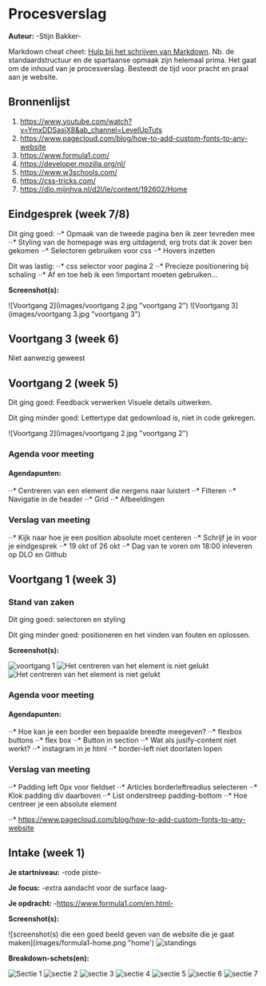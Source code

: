 # Procesverslag
**Auteur:** -Stijn Bakker-

Markdown cheat cheet: [Hulp bij het schrijven van Markdown](https://github.com/adam-p/markdown-here/wiki/Markdown-Cheatsheet). Nb. de standaardstructuur en de spartaanse opmaak zijn helemaal prima. Het gaat om de inhoud van je procesverslag. Besteedt de tijd voor pracht en praal aan je website.



## Bronnenlijst
1. https://www.youtube.com/watch?v=YmxDDSasjX8&ab_channel=LevelUpTuts
2. https://www.pagecloud.com/blog/how-to-add-custom-fonts-to-any-website
3. https://www.formula1.com/
4. https://developer.mozilla.org/nl/
5. https://www.w3schools.com/
6. https://css-tricks.com/
7. https://dlo.mijnhva.nl/d2l/le/content/192602/Home



## Eindgesprek (week 7/8)

Dit ging goed:
⋅⋅* Opmaak van de tweede pagina ben ik zeer tevreden mee
⋅⋅* Styling van de homepage was erg uitdagend, erg trots dat ik zover ben gekomen
⋅⋅* Selectoren gebruiken voor css
⋅⋅* Hovers inzetten 

Dit was lastig:
⋅⋅* css selector voor pagina 2
⋅⋅* Precieze positionering bij schaling 
⋅⋅* Af en toe heb ik een !important moeten gebruiken...

**Screenshot(s):**

![Voortgang 2](images/voortgang 2.jpg "voortgang 2")
![Voortgang 3](images/voortgang 3.jpg "voortgang 3")
## Voortgang 3 (week 6)

Niet aanwezig geweest


## Voortgang 2 (week 5)

Dit ging goed: Feedback verwerken Visuele details uitwerken. 

Dit ging minder goed: Lettertype dat gedownload is, niet in code gekregen.

![Voortgang 2](images/voortgang 2.jpg "voortgang 2")

### Agenda voor meeting

#### Agendapunten:

⋅⋅* Centreren van een element die nergens naar luistert
⋅⋅* Filteren
⋅⋅* Navigatie in de header
⋅⋅* Grid
⋅⋅* Afbeeldingen

### Verslag van meeting

⋅⋅* Kijk naar hoe je een position absolute moet centeren
⋅⋅* Schrijf je in voor je eindgesprek
⋅⋅* 19 okt of 26 okt
⋅⋅* Dag van te voren om 18:00 inleveren op DLO en Github

## Voortgang 1 (week 3)

### Stand van zaken

Dit ging goed: selectoren en styling

Dit ging minder goed: positioneren en het vinden van fouten en oplossen.

**Screenshot(s):**

![voortgang 1](images/voortgang1.jpg "voortgangs moment 1")
![Het centreren van het element is niet gelukt](images/button-niet-gecentreerd.png "mindergoed")
![Het centreren van het element is niet gelukt](images/nietgecentreerd.png "mindergoed")

### Agenda voor meeting

#### Agendapunten:

⋅⋅* Hoe kan je een border een bepaalde breedte meegeven?
⋅⋅* flexbox buttons 
⋅⋅* flex box
⋅⋅* Button in section
⋅⋅* Wat als jusify-content niet werkt?
⋅⋅* instagram in je html
⋅⋅* border-left niet doorlaten lopen

### Verslag van meeting

⋅⋅* Padding left 0px voor fieldset
⋅⋅* Articles borderleftreadius selecteren
⋅⋅* Klok padding div daarboven
⋅⋅* List onderstreep padding-bottom
⋅⋅* Hoe centreer je een absolute element

⋅⋅* https://www.pagecloud.com/blog/how-to-add-custom-fonts-to-any-website



## Intake (week 1)

**Je startniveau:** -rode piste-

**Je focus:** -extra aandacht voor de surface laag-

**Je opdracht:** -https://www.formula1.com/en.html-

**Screenshot(s):**

![screenshot(s) die een goed beeld geven van de website die je gaat maken](images/formula1-home.png "home') ![](images/Formula1-standings.png "standings")

**Breakdown-schets(en):**

![Sectie 1](images/Formula1Secties-1.jpg "sectie 1")
![](images/Formula1-Secties-2.jpg "sectie 2")
![](images/Formula1-Secties-3.jpg "sectie 3")
![](images/Formula1-Secties-4.jpg "sectie 4")
![](images/Formula1-Secties-5.jpg "sectie 5")
![](images/Formula1-Secties-6.jpg "sectie 6")
![](images/Formula1-Secties-7.jpg "sectie 7")

